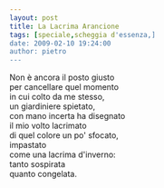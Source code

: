 ```yaml
---
layout: post
title: La Lacrima Arancione
tags: [speciale,scheggia d'essenza,]
date: 2009-02-10 19:24:00
author: pietro
---
```

Non è ancora il posto giusto<br/>per cancellare quel momento<br/>in cui colto da me stesso,<br/>un giardiniere spietato,<br/>con mano incerta ha disegnato<br/>il mio volto lacrimato<br/>di quel colore un po' sfocato,<br/>impastato<br/>come una lacrima d'inverno:<br/>tanto sospirata<br/>quanto congelata.
